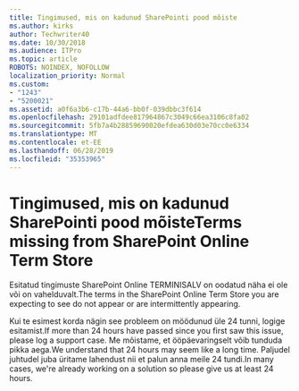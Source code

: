 ```yaml
---
title: Tingimused, mis on kadunud SharePointi pood mõiste
ms.author: kirks
author: Techwriter40
ms.date: 10/30/2018
ms.audience: ITPro
ms.topic: article
ROBOTS: NOINDEX, NOFOLLOW
localization_priority: Normal
ms.custom:
- "1243"
- "5200021"
ms.assetid: a0f6a3b6-c17b-44a6-bb0f-039dbbc3f614
ms.openlocfilehash: 29101adfdee817964867c3049c66ea3106c8fa02
ms.sourcegitcommit: 5fb7a4b28859690020efdea630d03e70cc0e6334
ms.translationtype: MT
ms.contentlocale: et-EE
ms.lasthandoff: 06/28/2019
ms.locfileid: "35353965"
---
```

# <a name="terms-missing-from-sharepoint-online-term-store"></a><span data-ttu-id="c0bd8-102">Tingimused, mis on kadunud SharePointi pood mõiste</span><span class="sxs-lookup"><span data-stu-id="c0bd8-102">Terms missing from SharePoint Online Term Store</span></span>

<span data-ttu-id="c0bd8-103">Esitatud tingimuste SharePoint Online TERMINISALV on oodatud näha ei ole või on vahelduvalt.</span><span class="sxs-lookup"><span data-stu-id="c0bd8-103">The terms in the SharePoint Online Term Store you are expecting to see do not appear or are intermittently appearing.</span></span>
  
<span data-ttu-id="c0bd8-104">Kui te esimest korda nägin see probleem on möödunud üle 24 tunni, logige esitamist.</span><span class="sxs-lookup"><span data-stu-id="c0bd8-104">If more than 24 hours have passed since you first saw this issue, please log a support case.</span></span> <span data-ttu-id="c0bd8-105">Me mõistame, et ööpäevaringselt võib tunduda pikka aega.</span><span class="sxs-lookup"><span data-stu-id="c0bd8-105">We understand that 24 hours may seem like a long time.</span></span> <span data-ttu-id="c0bd8-106">Paljudel juhtudel juba üritame lahendust nii et palun anna meile 24 tundi.</span><span class="sxs-lookup"><span data-stu-id="c0bd8-106">In many cases, we're already working on a solution so please give us at least 24 hours.</span></span>
  